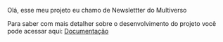 Olá, esse meu projeto eu chamo de Newslettter do Multiverso

Para saber com mais detalher sobre o desenvolvimento do projeto você pode acessar aqui: [Documentação](https://-lucastomaz.notion.site/Newsletter-do-Multiverso-cdb8f8deb16f46a092a23af2de6cab37?pvs=4)